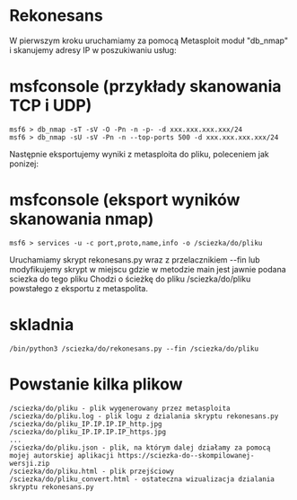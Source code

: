 # Rekonesans

W pierwszym kroku uruchamiamy za pomocą Metasploit moduł "db_nmap" i skanujemy adresy IP w poszukiwaniu usług:

# msfconsole (przykłady skanowania TCP i UDP)
    msf6 > db_nmap -sT -sV -O -Pn -n -p- -d xxx.xxx.xxx.xxx/24
    msf6 > db_nmap -sU -sV -Pn -n --top-ports 500 -d xxx.xxx.xxx.xxx/24


Następnie eksportujemy wyniki z metasploita do pliku, poleceniem jak ponizej:

# msfconsole (eksport wyników skanowania nmap)
    msf6 > services -u -c port,proto,name,info -o /sciezka/do/pliku


Uruchamiamy skrypt rekonesans.py wraz z przelacznikiem --fin lub modyfikujemy skrypt w miejscu gdzie w metodzie main jest jawnie podana sciezka do tego pliku
Chodzi o ścieżkę do pliku /sciezka/do/pliku powstałego z eksportu z metaspolita. 

# skladnia
    /bin/python3 /sciezka/do/rekonesans.py --fin /sciezka/do/pliku

# Powstanie kilka plikow
    /sciezka/do/pliku - plik wygenerowany przez metasploita
    /sciezka/do/pliku.log - plik logu z dzialania skryptu rekonesans.py
    /sciezka/do/pliku_IP.IP.IP.IP_http.jpg
    /sciezka/do/pliku_IP.IP.IP.IP_https.jpg
    ...
    /sciezka/do/pliku.json - plik, na którym dalej działamy za pomocą mojej autorskiej aplikacji https://sciezka-do--skompilowanej-wersji.zip
    /sciezka/do/pliku.html - plik przejściowy
    /sciezka/do/pliku_convert.html - ostateczna wizualizacja dzialania skryptu rekonesans.py
